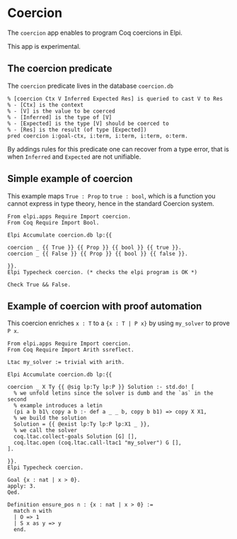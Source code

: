 # Coercion

The `coercion` app enables to program Coq coercions in Elpi.

This app is experimental.

## The coercion predicate

The `coercion` predicate lives in the database `coercion.db`

```elpi
% [coercion Ctx V Inferred Expected Res] is queried to cast V to Res
% - [Ctx] is the context
% - [V] is the value to be coerced
% - [Inferred] is the type of [V]
% - [Expected] is the type [V] should be coerced to
% - [Res] is the result (of type [Expected])
pred coercion i:goal-ctx, i:term, i:term, i:term, o:term.
```

By addings rules for this predicate one can recover from a type error, that is
when `Inferred` and `Expected` are not unifiable.

## Simple example of coercion

This example maps `True : Prop` to `true : bool`, which is a function you
cannot express in type theory, hence in the standard Coercion system.

```coq
From elpi.apps Require Import coercion.
From Coq Require Import Bool.

Elpi Accumulate coercion.db lp:{{

coercion _ {{ True }} {{ Prop }} {{ bool }} {{ true }}.
coercion _ {{ False }} {{ Prop }} {{ bool }} {{ false }}.

}}.
Elpi Typecheck coercion. (* checks the elpi program is OK *)

Check True && False.
```

## Example of coercion with proof automation

This coercion enriches `x : T` to a `{x : T | P x}` by using
`my_solver` to prove `P x`.

```coq
From elpi.apps Require Import coercion.
From Coq Require Import Arith ssreflect.

Ltac my_solver := trivial with arith.

Elpi Accumulate coercion.db lp:{{

coercion _ X Ty {{ @sig lp:Ty lp:P }} Solution :- std.do! [
  % we unfold letins since the solver is dumb and the `as` in the second
  % example introduces a letin
  (pi a b b1\ copy a b :- def a _ _ b, copy b b1) => copy X X1,
  % we build the solution
  Solution = {{ @exist lp:Ty lp:P lp:X1 _ }},
  % we call the solver
  coq.ltac.collect-goals Solution [G] [],
  coq.ltac.open (coq.ltac.call-ltac1 "my_solver") G [],
].

}}.
Elpi Typecheck coercion.

Goal {x : nat | x > 0}.
apply: 3.
Qed.

Definition ensure_pos n : {x : nat | x > 0} :=
  match n with
  | O => 1
  | S x as y => y
  end.
```
